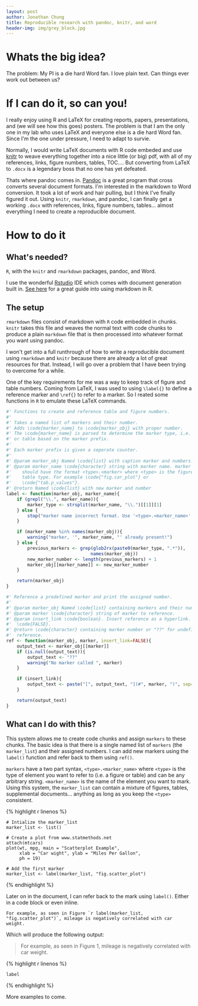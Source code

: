 ```yaml
---
layout: post
author: Jonathan Chung
title: Reproducible research with pandoc, knitr, and word
header-img: img/grey_block.jpg
---
```


# Whats the big idea?

The problem: My PI is a die hard Word fan. I love plain text. Can things ever
work out between us?


# If I can do it, so can you!

I really enjoy using R and LaTeX for creating reports, papers, presentations, and (we will see how this goes) posters. The problem is that I am the only one in my lab who uses LaTeX and everyone else is a die hard Word fan. Since I'm the one under pressure, I need to adapt to survie.

Normally, I would write LaTeX documents with R code embeded and use [knitr] to weave everything together into a nice little (or big) pdf, with all of my references, links, figure numbers, tables, TOC.... But converting from LaTeX to `.docx` is a legendary boss that no one has yet defeated.

Thats where pandoc comes in. [Pandoc] is a great program that cross converts several document formats. I'm interested in the markdown to Word conversion. It took a lot of work and hair pulling, but I think I've finally figured it out. Using `knitr`, `rmarkdown`, and pandoc, I can finally get a working `.docx` with references, links, figure numbers, tables... almost everything I need to create a reproducible document.

# How to do it

## What's needed?

`R`, with the `knitr` and `rmarkdown` packages, pandoc, and Word.

I use the wonderful [Rstudio]() IDE which comes with document generation built in. [See here]() for a great guide into using markdown in R.

## The setup

`rmarkdown` files consist of markdown with `R` code embedded in chunks. `knitr` takes this file and weaves the normal text with code chunks to produce a plain `markdown` file that is then processed into whatever format you want using pandoc.

I won't get into a full runthrough of how to write a reproducible document using `rmarkdown` and `knitr` because there are already a lot of great resources for that. Instead, I will go over a problem that I have been trying to overcome for a while. 

One of the key requirements for me was a way to keep track of figure and table numbers. Coming from LaTeX, I was used to using `\label{}` to define a reference marker and `\ref{}` to refer to a marker. So I reated some functions in `R` to emulate these LaTeX commands.

```R
#' Functions to create and reference table and figure numbers.
#'
#' Takes a named list of markers and their number.
#' Adds \code{marker_name} to \code{marker_obj} with proper number.
#' The \code{marker_name} is parsed to determine the marker type, i.e. figure
#' or table based on the marker prefix.
#' 
#' Each marker prefix is given a seperate counter.
#' 
#' @param marker_obj Named \code{list} with caption marker and numbers.
#' @param marker_name \code{character} string with marker name. marker name
#'    should have the format <type>.<marker> where <type> is the figure or
#'    table type. For example \code{"fig.car_plot"} or
#'    \code{"tab.p_values"}.
#' @return Named \code{list} with new marker and number
label <- function(marker_obj, marker_name){
    if (grepl("\\.", marker_name)){
        marker_type <- strsplit(marker_name, "\\.")[[1]][1]
    } else {
        stop("marker name incorrect format. Use '<type>.<marker_name>'.")
	}

	if (marker_name %in% names(marker_obj)){
		warning("marker, '", marker_name, "' already present!")
	} else {
		previous_markers <- grep(glob2rx(paste0(marker_type, ".*")), 
								names(marker_obj))
		new_marker_number <- length(previous_markers) + 1
		marker_obj[[marker_name]] <- new_marker_number
	}

	return(marker_obj)
}

#' Reference a predefined marker and print the assigned number.
#' 
#' @param marker_obj Named \code{list} containing markers and their numbers.
#' @param marker \code{character} string of marker to reference.
#' @param insert_link \code{boolean}. Insert reference as a hyperlink. Default
#'  \code{FALSE}.
#' @return \code{character} containing marker number or "??" for undefined
#'  reference.
ref <- function(marker_obj, marker, insert_link=FALSE){
	output_text <- marker_obj[[marker]]
	if (is.null(output_text)){
		output_text <- "??"
		warning("No marker called ", marker)
	}

	if (insert_link){
		output_text <- paste("[", output_text, "](#", marker, ")", sep="")
	}

	return(output_text)
}
```

## What can I do with this?

This system allows me to create code chunks and assign `markers` to these chunks. The basic idea is that there is a single named list of `markers` (the `marker_list`) and their assigned numbers. I can add new markers using the `label()` function and refer back to them using `ref()`.

`markers` have a two part syntax, `<type>.<marker_name>` where `<type>` is the type of element you want to refer to (i.e. a figure or table) and can be any arbitrary string. `<marker_name>` is the name of the element you want to mark. Using this system, the `marker_list` can contain a mixture of figures, tables, supplemental documents... anything as long as you keep the `<type>` consistent.

{% highlight r linenos %}
```{r, chunk1}
# Intialize the marker_list
marker_list <- list()

# Create a plot from www.statmethods.net
attach(mtcars)
plot(wt, mpg, main = "Scatterplot Example",
     xlab = "Car wight", ylab = "Miles Per Gallon",
     ph = 19)

# Add the first marker
marker_list <- label(marker_list, "fig.scatter_plot")
```
{% endhighlight %}

Later on in the document, I can refer back to the mark using `label()`. Either in a code block or even inline.

    For example, as seen in Figure `r label(marker_list, "fig.scatter_plot")`, mileage is negatively correlated with car weight.

Which will produce the following output:

> For example, as seen in Figure 1, mileage is negatively correlated with car weight.


{% highlight r linenos %}
```{r, chunk2}
label
```
{% endhighlight %}

More examples to come.

[Pandoc]: http://johnmacfarlane.net/pandoc/
[knitr]: http://yihui.name/knitr/
[Rstudio]: http://www.rstudio.com/
